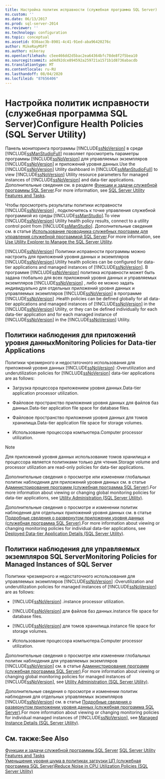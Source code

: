 ```yaml
---
title: Настройка политик исправности (служебная программа SQL Server) | Документация Майкрософт
ms.custom: ''
ms.date: 06/13/2017
ms.prod: sql-server-2014
ms.reviewer: ''
ms.technology: configuration
ms.topic: conceptual
ms.assetid: 030aac3b-8901-4c41-91ed-aba96420276c
author: MikeRayMSFT
ms.author: mikeray
ms.openlocfilehash: c5ee466dd2d5bac2ea64364bfc78de8f2f5bea10
ms.sourcegitcommit: ad4d92dce894592a259721a1571b1d8736abacdb
ms.translationtype: MT
ms.contentlocale: ru-RU
ms.lasthandoff: 08/04/2020
ms.locfileid: "87656406"
---
```

# <a name="configure-health-policies-sql-server-utility"></a><span data-ttu-id="ad77e-102">Настройка политик исправности (служебная программа SQL Server)</span><span class="sxs-lookup"><span data-stu-id="ad77e-102">Configure Health Policies (SQL Server Utility)</span></span>
  <span data-ttu-id="ad77e-103">Панель мониторинга программы [!INCLUDE[ssNoVersion](../../includes/ssnoversion-md.md)] в среде [!INCLUDE[ssManStudioFull](../../includes/ssmanstudiofull-md.md)] позволяет просмотреть параметры программы [!INCLUDE[ssNoVersion](../../includes/ssnoversion-md.md)] для управляемых экземпляров [!INCLUDE[ssNoVersion](../../includes/ssnoversion-md.md)] и приложений уровня данных.</span><span class="sxs-lookup"><span data-stu-id="ad77e-103">Use the [!INCLUDE[ssNoVersion](../../includes/ssnoversion-md.md)] Utility dashboard in [!INCLUDE[ssManStudioFull](../../includes/ssmanstudiofull-md.md)] to view [!INCLUDE[ssNoVersion](../../includes/ssnoversion-md.md)] Utility resource parameters for managed instances of [!INCLUDE[ssNoVersion](../../includes/ssnoversion-md.md)] and data-tier applications.</span></span> <span data-ttu-id="ad77e-104">Дополнительные сведения см. в разделе [Функции и задачи служебной программы SQL Server](sql-server-utility-features-and-tasks.md).</span><span class="sxs-lookup"><span data-stu-id="ad77e-104">For more information, see [SQL Server Utility Features and Tasks](sql-server-utility-features-and-tasks.md).</span></span>  
  
 <span data-ttu-id="ad77e-105">Чтобы просмотреть результаты политики исправности [!INCLUDE[ssNoVersion](../../includes/ssnoversion-md.md)] , подключитесь к точке управления служебной программой из среды [!INCLUDE[ssManStudio](../../includes/ssmanstudio-md.md)].</span><span class="sxs-lookup"><span data-stu-id="ad77e-105">To view [!INCLUDE[ssNoVersion](../../includes/ssnoversion-md.md)] Utility health policy results, connect to a utility control point from [!INCLUDE[ssManStudio](../../includes/ssmanstudio-md.md)].</span></span> <span data-ttu-id="ad77e-106">Дополнительные сведения см. в статье [Использование проводника служебных программ для управления служебной программой SQL Server](use-utility-explorer-to-manage-the-sql-server-utility.md).</span><span class="sxs-lookup"><span data-stu-id="ad77e-106">For more information, see [Use Utility Explorer to Manage the SQL Server Utility](use-utility-explorer-to-manage-the-sql-server-utility.md).</span></span>  
  
 [!INCLUDE[ssNoVersion](../../includes/ssnoversion-md.md)] <span data-ttu-id="ad77e-107">Политики исправности программы можно настроить для приложений уровня данных и экземпляров [!INCLUDE[ssNoVersion](../../includes/ssnoversion-md.md)].</span><span class="sxs-lookup"><span data-stu-id="ad77e-107">Utility health policies can be configured for data-tier applications and managed instances of [!INCLUDE[ssNoVersion](../../includes/ssnoversion-md.md)].</span></span> <span data-ttu-id="ad77e-108">В программе [!INCLUDE[ssNoVersion](../../includes/ssnoversion-md.md)] политика исправности может быть задана глобально для всех приложений уровня данных и управляемых экземпляров [!INCLUDE[ssNoVersion](../../includes/ssnoversion-md.md)] , либо ее можно задать индивидуально для отдельных приложений уровня данных и управляемых экземпляров [!INCLUDE[ssNoVersion](../../includes/ssnoversion-md.md)] в программе [!INCLUDE[ssNoVersion](../../includes/ssnoversion-md.md)] .</span><span class="sxs-lookup"><span data-stu-id="ad77e-108">Health policies can be defined globally for all data-tier applications and managed instances of [!INCLUDE[ssNoVersion](../../includes/ssnoversion-md.md)] in the [!INCLUDE[ssNoVersion](../../includes/ssnoversion-md.md)] Utility, or they can be defined individually for each data-tier application and for each managed instance of [!INCLUDE[ssNoVersion](../../includes/ssnoversion-md.md)] in the [!INCLUDE[ssNoVersion](../../includes/ssnoversion-md.md)] Utility.</span></span>  
  
## <a name="monitoring-policies-for-data-tier-applications"></a><span data-ttu-id="ad77e-109">Политики наблюдения для приложений уровня данных</span><span class="sxs-lookup"><span data-stu-id="ad77e-109">Monitoring Policies for Data-tier Applications</span></span>  
 <span data-ttu-id="ad77e-110">Политики чрезмерного и недостаточного использования для приложений уровня данных [!INCLUDE[ssNoVersion](../../includes/ssnoversion-md.md)] :</span><span class="sxs-lookup"><span data-stu-id="ad77e-110">Overutilization and underutilization policies for [!INCLUDE[ssNoVersion](../../includes/ssnoversion-md.md)] data-tier applications are as follows:</span></span>  
  
-   <span data-ttu-id="ad77e-111">Загрузка процессора приложением уровня данных.</span><span class="sxs-lookup"><span data-stu-id="ad77e-111">Data-tier application processor utilization.</span></span>  
  
-   <span data-ttu-id="ad77e-112">Файловое пространство приложения уровня данных для файлов баз данных.</span><span class="sxs-lookup"><span data-stu-id="ad77e-112">Data-tier application file space for database files.</span></span>  
  
-   <span data-ttu-id="ad77e-113">Файловое пространство приложения уровня данных для томов хранилища.</span><span class="sxs-lookup"><span data-stu-id="ad77e-113">Data-tier application file space for storage volumes.</span></span>  
  
-   <span data-ttu-id="ad77e-114">Использование процессора компьютера.</span><span class="sxs-lookup"><span data-stu-id="ad77e-114">Computer processor utilization.</span></span>  
  
> [!NOTE]  
>  <span data-ttu-id="ad77e-115">Для приложений уровня данных использование томов хранилища и процессора является политиками только для чтения.</span><span class="sxs-lookup"><span data-stu-id="ad77e-115">Storage volume and processor utilization are read-only policies for data-tier applications.</span></span>  
  
 <span data-ttu-id="ad77e-116">Дополнительные сведения о просмотре или изменении глобальных политик наблюдения для приложений уровня данных см. в статье [Администрирование программ (служебная программа SQL Server)](../../database-engine/utility-administration-sql-server-utility.md).</span><span class="sxs-lookup"><span data-stu-id="ad77e-116">For more information about viewing or changing global monitoring policies for data-tier applications, see [Utility Administration &#40;SQL Server Utility&#41;](../../database-engine/utility-administration-sql-server-utility.md).</span></span>  
  
 <span data-ttu-id="ad77e-117">Дополнительные сведения о просмотре и изменении политик наблюдения для отдельных приложений уровня данных см. в статье [Подробные сведения о развернутом приложении уровня данных (служебная программа SQL Server)](../../database-engine/deployed-data-tier-application-details-sql-server-utility.md).</span><span class="sxs-lookup"><span data-stu-id="ad77e-117">For more information about viewing or changing monitoring policies for individual data-tier applications, see [Deployed Data-tier Application Details &#40;SQL Server Utility&#41;](../../database-engine/deployed-data-tier-application-details-sql-server-utility.md).</span></span>  
  
## <a name="monitoring-policies-for-managed-instances-of-sql-server"></a><span data-ttu-id="ad77e-118">Политики наблюдения для управляемых экземпляров SQL Server</span><span class="sxs-lookup"><span data-stu-id="ad77e-118">Monitoring Policies for Managed Instances of SQL Server</span></span>  
 <span data-ttu-id="ad77e-119">Политики чрезмерного и недостаточного использования для управляемых экземпляров [!INCLUDE[ssNoVersion](../../includes/ssnoversion-md.md)] :</span><span class="sxs-lookup"><span data-stu-id="ad77e-119">Overutilization and underutilization policies for managed instances of [!INCLUDE[ssNoVersion](../../includes/ssnoversion-md.md)] are as follows:</span></span>  
  
-   [!INCLUDE[ssNoVersion](../../includes/ssnoversion-md.md)] <span data-ttu-id="ad77e-120">.</span><span class="sxs-lookup"><span data-stu-id="ad77e-120">instance processor utilization.</span></span>  
  
-   [!INCLUDE[ssNoVersion](../../includes/ssnoversion-md.md)] <span data-ttu-id="ad77e-121">для файлов баз данных.</span><span class="sxs-lookup"><span data-stu-id="ad77e-121">instance file space for database files.</span></span>  
  
-   [!INCLUDE[ssNoVersion](../../includes/ssnoversion-md.md)] <span data-ttu-id="ad77e-122">для томов хранилища.</span><span class="sxs-lookup"><span data-stu-id="ad77e-122">instance file space for storage volumes.</span></span>  
  
-   <span data-ttu-id="ad77e-123">Использование процессора компьютера.</span><span class="sxs-lookup"><span data-stu-id="ad77e-123">Computer processor utilization.</span></span>  
  
 <span data-ttu-id="ad77e-124">Дополнительные сведения о просмотре или изменении глобальных политик наблюдения для управляемых экземпляров [!INCLUDE[ssNoVersion](../../includes/ssnoversion-md.md)] см. в статье [Администрирование программ (служебная программа SQL Server)](../../database-engine/utility-administration-sql-server-utility.md).</span><span class="sxs-lookup"><span data-stu-id="ad77e-124">For more information about viewing or changing global monitoring policies for managed instances of [!INCLUDE[ssNoVersion](../../includes/ssnoversion-md.md)], see [Utility Administration &#40;SQL Server Utility&#41;](../../database-engine/utility-administration-sql-server-utility.md).</span></span>  
  
 <span data-ttu-id="ad77e-125">Дополнительные сведения о просмотре и изменении политик наблюдения для отдельных управляемых экземпляров [!INCLUDE[ssNoVersion](../../includes/ssnoversion-md.md)] см. в статье [Подробные сведения о развернутом приложении уровня данных (служебная программа SQL Server)](../../database-engine/managed-instance-details-sql-server-utility.md).</span><span class="sxs-lookup"><span data-stu-id="ad77e-125">For more information about viewing or changing monitoring policies for individual managed instances of [!INCLUDE[ssNoVersion](../../includes/ssnoversion-md.md)], see [Managed Instance Details &#40;SQL Server Utility&#41;](../../database-engine/managed-instance-details-sql-server-utility.md).</span></span>  
  
## <a name="see-also"></a><span data-ttu-id="ad77e-126">См. также:</span><span class="sxs-lookup"><span data-stu-id="ad77e-126">See Also</span></span>  
 <span data-ttu-id="ad77e-127">[Функции и задачи служебной программы SQL Server](sql-server-utility-features-and-tasks.md) </span><span class="sxs-lookup"><span data-stu-id="ad77e-127">[SQL Server Utility Features and Tasks](sql-server-utility-features-and-tasks.md) </span></span>  
 [<span data-ttu-id="ad77e-128">Уменьшение уровня шума в политиках загрузки ЦП (служебная программа SQL Server)</span><span class="sxs-lookup"><span data-stu-id="ad77e-128">Reduce Noise in CPU Utilization Policies &#40;SQL Server Utility&#41;</span></span>](reduce-noise-in-cpu-utilization-policies-sql-server-utility.md)  
  
  
